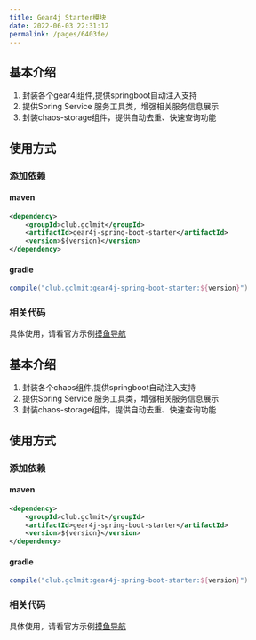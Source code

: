 ```yaml
---
title: Gear4j Starter模块
date: 2022-06-03 22:31:12
permalink: /pages/6403fe/
---
```


## 基本介绍

1. 封装各个gear4j组件,提供springboot自动注入支持
2. 提供Spring Service 服务工具类，增强相关服务信息展示
3. 封装chaos-storage组件，提供自动去重、快速查询功能

## 使用方式

### 添加依赖

#### maven

```xml
<dependency>
    <groupId>club.gclmit</groupId>
    <artifactId>gear4j-spring-boot-starter</artifactId>
    <version>${version}</version>
</dependency>
```

#### gradle

```groovy
compile("club.gclmit:gear4j-spring-boot-starter:${version}")
```

### 相关代码

具体使用，请看官方示例[摸鱼导航](https://github.com/DandelionAdmin/mess-fish)

## 基本介绍

1. 封装各个chaos组件,提供springboot自动注入支持
2. 提供Spring Service 服务工具类，增强相关服务信息展示
3. 封装chaos-storage组件，提供自动去重、快速查询功能

## 使用方式

### 添加依赖

#### maven

```xml
<dependency>
    <groupId>club.gclmit</groupId>
    <artifactId>gear4j-spring-boot-starter</artifactId>
    <version>${version}</version>
</dependency>
```

#### gradle

```groovy
compile("club.gclmit:gear4j-spring-boot-starter:${version}")
```

### 相关代码

具体使用，请看官方示例[摸鱼导航](https://github.com/DandelionAdmin/mess-fish)


